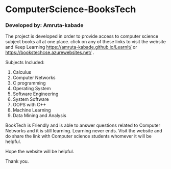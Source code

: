 # ComputerScience-BooksTech

### Developed by: Amruta-kabade


The project is developed in order to provide access to computer science subject books all at one place. click on any of these links to visit the website and Keep Learning https://amruta-kabade.github.io/LearnIt/ or https://bookstechcse.azurewebsites.net/ .

Subjects Included:
1. Calculus
2. Computer Networks
3. C programming
4. Operating System
5. Software Engineering
6. System Software
7. OOPS with C++
8. Machine Learning
9. Data Mining and Analysis

BookTech is Friendly and is able to answer questions related to Computer Networks and it is still learning.
Learning never ends.
Visit the website and do share the link with Computer science students whomever it will be helpful. 

Hope the website will be helpful.

Thank you.
